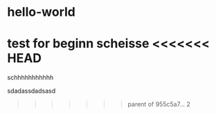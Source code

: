 # hello-world
test for beginn
scheisse
<<<<<<< HEAD
=======
schhhhhhhhhhh

sdadassdadsasd
>>>>>>> parent of 955c5a7... 2
